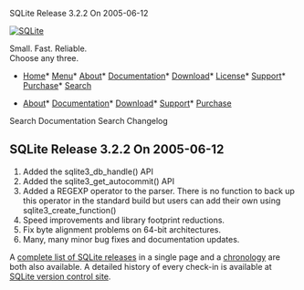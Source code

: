 




SQLite Release 3\.2\.2 On 2005\-06\-12




[![SQLite](../images/sqlite370_banner.gif)](../index.html)


Small. Fast. Reliable.  
Choose any three.


* [Home](../index.html)* [Menu](javascript:void(0))* [About](../about.html)* [Documentation](../docs.html)* [Download](../download.html)* [License](../copyright.html)* [Support](../support.html)* [Purchase](../prosupport.html)* [Search](javascript:void(0))




* [About](../about.html)* [Documentation](../docs.html)* [Download](../download.html)* [Support](../support.html)* [Purchase](../prosupport.html)






Search Documentation
Search Changelog







## SQLite Release 3\.2\.2 On 2005\-06\-12

1. Added the sqlite3\_db\_handle() API
2. Added the sqlite3\_get\_autocommit() API
3. Added a REGEXP operator to the parser. There is no function to back
up this operator in the standard build but users can add their own using
sqlite3\_create\_function()
4. Speed improvements and library footprint reductions.
5. Fix byte alignment problems on 64\-bit architectures.
6. Many, many minor bug fixes and documentation updates.



A [complete list of SQLite releases](../changes.html)
 in a single page and a [chronology](../chronology.html) are both also available.
 A detailed history of every
 check\-in is available at
 [SQLite version control site](https://www.sqlite.org/src/timeline).


